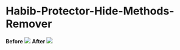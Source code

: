 # Habib-Protector-Hide-Methods-Remover
**Before**
![](https://i.ibb.co/nfdYHWW/Capture.png)
**After**
![](https://i.ibb.co/VWGYhvt/image.png)
